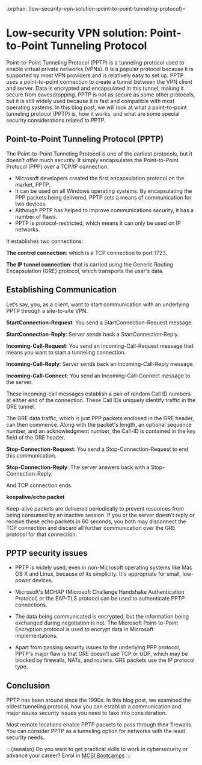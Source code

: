 :orphan:
(low-security-vpn-solution-point-to-point-tunneling-protocol)=

# Low-security VPN solution: Point-to-Point Tunneling Protocol

Point-to-Point Tunneling Protocol (PPTP) is a tunneling protocol used to enable virtual private networks (VPNs). It is a popular protocol because it is supported by most VPN providers and is relatively easy to set up. PPTP uses a point-to-point connection to create a tunnel between the VPN client and server. Data is encrypted and encapsulated in this tunnel, making it secure from eavesdropping. PPTP is not as secure as some other protocols, but it is still widely used because it is fast and compatible with most operating systems. In this blog post, we will look at what a point-to-point tunneling protocol (PPTP) is, how it works, and what are some special security considerations related to PPTP.

## Point-to-Point Tunneling Protocol (PPTP)

The Point-to-Point Tunneling Protocol is one of the earliest protocols, but it doesn’t offer much security.
It simply encapsulates the Point-to-Point Protocol (PPP) over a TCP/IP connection.

- Microsoft developers created the first encapsulation protocol on the market, PPTP.
- It can be used on all Windows operating systems. By encapsulating the PPP packets being delivered, PPTP sets a means of communication for two devices.
- Although PPTP has helped to improve communications security, it has a number of flaws.
- PPTP is protocol-restricted, which means it can only be used on IP networks.

It establishes two connections:

**The control connection**: which is a TCP connection to port 1723.

**The IP tunnel connection**: that is carried using the Generic Routing Encapsulation (GRE) protocol, which transports the user's data.

## Establishing Communication

Let’s say, you, as a client, want to start communication with an underlying PPTP through a site-to-site VPN.

**StartConnection-Request**: You send a StartConnection-Request message.

**StartConnection-Reply**: Server sends back a StartConnection-Reply.

**Incoming-Call-Request**: You send an Incoming-Call-Request message that means you want to start a tunneling connection.

**Incoming-Call-Reply**: Server sends back an Incoming-Call-Reply message.

**Incoming-Call-Connect**: You send an Incoming-Call-Connect message to the server.

These incoming-call messages establish a pair of random Call ID numbers at either end of the connection. These Call IDs uniquely identify traffic in the GRE tunnel.

The GRE data traffic, which is just PPP packets enclosed in the GRE header, can then commence. Along with the packet's length, an optional sequence number, and an acknowledgment number, the Call-ID is contained in the key field of the GRE header.

**Stop-Connection-Request**: You send a Stop-Connection-Request to end this communication.

**Stop-Connection-Reply**: The server answers back with a Stop-Connection-Reply.

And TCP connection ends.

**keepalive/echo packet**

Keep-alive packets are delivered periodically to prevent resources from being consumed by an inactive session. If you or the server doesn’t reply or receive these echo packets in 60 seconds, you both may disconnect the TCP connection and discard all further communication over the GRE protocol for that connection.

## PPTP security issues

- PPTP is widely used, even in non-Microsoft operating systems like Mac OS X and Linux, because of its simplicity. It's appropriate for small, low-power devices.

- Microsoft's MCHAP (Microsoft Challenge Handshake Authentication Protocol) or the EAP-TLS protocol can be used to authenticate PPTP connections.

- The data being communicated is encrypted, but the information being exchanged during negotiation is not. The Microsoft Point-to-Point Encryption protocol is used to encrypt data in Microsoft implementations.

- Apart from passing security issues to the underlying PPP protocol, PPTP's major flaw is that GRE doesn't use TCP or UDP, which may be blocked by firewalls, NATs, and routers. GRE packets use the IP protocol type.

## Conclusion

PPTP has been around since the 1990s. In this blog post, we examined the oldest tunneling protocol, how you can establish a communication and major issues security issues you need to take into consideration.

Most remote locations enable PPTP packets to pass through their firewalls. You can consider PPTP as a tunneling option for networks with the least security needs.

:::{seealso}
Do you want to get practical skills to work in cybersecurity or advance your career? Enrol in [MCSI Bootcamps](https://www.mosse-institute.com/bootcamps.html)
:::
